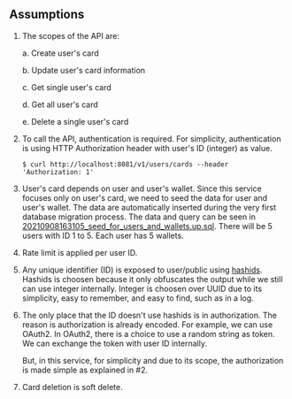 ## Assumptions

1. The scopes of the API are:
    
    a. Create user's card
    
    b. Update user's card information
    
    c. Get single user's card
    
    d. Get all user's card
    
    e. Delete a single user's card

2. To call the API, authentication is required. For simplicity, authentication is using HTTP Authorization header with user's ID (integer) as value.

    ```
    $ curl http://localhost:8081/v1/users/cards --header 'Authorization: 1'
    ```

3. User's card depends on user and user's wallet. Since this service focuses only on user's card, we need to seed the data for user and user's wallet.
    The data are automatically inserted during the very first database migration process.
    The data and query can be seen in [20210908163105_seed_for_users_and_wallets.up.sql](../db/migrations/20210908163105_seed_for_users_and_wallets.up.sql).
    There will be 5 users with ID 1 to 5. Each user has 5 wallets.

4. Rate limit is applied per user ID.

5. Any unique identifier (ID) is exposed to user/public using [hashids](https://hashids.org/). Hashids is choosen because it only obfuscates the output while we still can use integer internally. Integer is choosen over UUID due to its simplicity, easy to remember, and easy to find, such as in a log.

6. The only place that the ID doesn't use hashids is in authorization. The reason is authorization is already encoded. For example, we can use OAuth2. In OAuth2, there is a choice to use a random string as token. We can exchange the token with user ID internally.

    But, in this service, for simplicity and due to its scope, the authorization is made simple as explained in #2.

7. Card deletion is soft delete.
